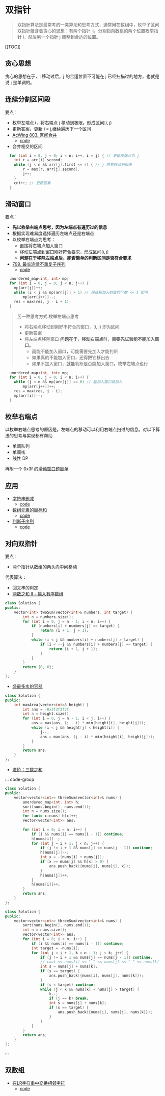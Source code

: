 # 双指针

> 双指针算法是最常考的一类算法和思考方式，通常用在数组中，枚举子区间
> 双指针蕴含着贪心的思想：有两个指针 ij，分别指向数组的两个位置枚举指针 i，然后另一个指针 j 调整到合适的位置。

[[TOC]]

## 贪心思想
贪心的思想在于，i 移动过后，j 的合适位置不可能在 j 已经扫描过的地方，也就是说 j 是单调的。


## 连续分割区间段
要点：
* 枚举左端点 i，将右端点 j 移动到极限，形成区间[i, j)
* 更新答案，更新 i = j,继续遍历下一个区间
* [AcWing 803. 区间合并](https://www.acwing.com/problem/content/805/)
    * [code](../acwing/acwing.803.md)
* 合并相交的区间
```c++
  for (int i = 0, j = 0; i < n; i++, i = j) { // 更新左端点为 j
    int r = arr[i].second;
    while (j < n && arr[j].first <= r) { // j 向右移动到极限
        r = max(r, arr[j].second);
        j++;
    }
    cnt++; // 更新答案
  }
```

## 滑动窗口
要点：
* **先以枚举右端点思考，因为左端点有遍历过的信息**
* 根据实现难易度选择遍历左端点还是右端点
* 以枚举右端点为思考：
    * 直接将右端点加入窗口
    * 移动左端点到窗口刚好符合要求，形成区间$[i, j]$
    * **问题在于移除左端点后，能否简单的判断区间是否符合要求**
* [799. 最长连续不重复子序列](https://www.acwing.com/problem/content/801/)
    * [code](../acwing/acwing.799.md)
```c++
  unordered_map<int, int> mp;
  for (int i = 0, j = 0; j < n; j++) {
    mp[arr[j]]++;
    while (i < j && mp[arr[j]] > 1) // 保证新加入的值的个数 <= 1 即可
        mp[arr[i++]]--;
    res = max(res, j - i + 1);
  }
```
> 另一种思考方式:枚举左端点思考
> * 将右端点移动到刚好不符合的窗口，[i, j) 即为区间
> * 更新答案
> * 将左端点移除窗口
> **问题在于，移动右端点时，需要先试验能不能加入窗口。**
>   * 而能不能加入窗口，可能需要先加入才能判断
>   * 如果真的不能加入窗口，还得把它移出去
>   * 如果不加入窗口，就能判断是否能加入窗口，枚举左端点也行
```c++
  unordered_map<int, int> mp;
  for (int i = 0, j = 0; i < n; i++) { 
    while (j < n && mp[arr[j]] == 0) // 能加入窗口就加入
        mp[arr[j++]]++;
    res = max(res, j - i);
    mp[arr[i]]--;
  }
```

## 枚举右端点
以枚举右端点思考的原因是，左端点的移动可以利用右端点扫过的信息。对以下算法的思考与实现都有帮助
* 单调队列
* 单调栈
* 线性 DP

再附一个 0x3f 的[滑动窗口题目单](https://leetcode.cn/circle/discuss/0viNMK/)

## 应用
* [字符串删减](https://www.acwing.com/problem/content/3771/)
    * [code](./code/acwing3768.md)
* [数组元素的目标和](https://www.acwing.com/problem/content/description/802/)
    * [code](../acwing/acwing.800.md)
* [判断子序列](https://www.acwing.com/problem/content/2818/)
    * [code](../acwing/acwing.2816.md)

## 对向双指针
要点：
* 两个指针从数组的两头向中间移动

代表算法：
* 回文串的判定
* [两数之和 II - 输入有序数组](https://leetcode.cn/problems/two-sum-ii-input-array-is-sorted/description/?envType=study-plan-v2&envId=top-interview-150)
```c++
class Solution {
public:
    vector<int> twoSum(vector<int>& numbers, int target) {
        int n = numbers.size();
        for (int i = 0, j = n - 1; i < n; i++) {
            if (numbers[i] + numbers[j] == target) {
                return {i + 1, j + 1};
            }
            while (i < j && numbers[i] + numbers[j] > target) {
                if (i < --j && numbers[i] + numbers[j] == target) {
                    return {i + 1, j + 1};
                }
            }
        }
        return {0, 0};
    }
};
```
* [盛最多水的容器](https://leetcode.cn/problems/container-with-most-water/description)
```c++
class Solution {
public:
    int maxArea(vector<int>& height) {
        int ans = -0x3f3f3f3f;
        int n = height.size();
        for (int i = 0, j = n - 1; i < j; i++) {
            ans = max(ans, (j - i) * min(height[i], height[j]));
            while (i < j && height[j] < height[i]) {
                j--;
                ans = max(ans, (j - i) * min(height[i], height[j]));
            }
        }
        return ans;
    }
};
```
* [进阶：三数之和](https://leetcode.cn/problems/3sum/description)

::: code-group
```c++ [哈希表]
class Solution {
public:
    vector<vector<int>> threeSum(vector<int>& nums) {
        unordered_map<int, int> h;
        sort(nums.begin(), nums.end());
        int n = nums.size();
        for (auto c:nums) h[c]++;
        vector<vector<int>> ans;
        
        for (int i = 0; i < n; i++) {
            if (i && nums[i] == nums[i - 1]) continue;
            h[nums[i]]--;
            for (int j = i + 1; j < n; j++) {
                if (j != i + 1 && nums[j] == nums[j - 1]) continue;
                h[nums[j]]--;
                int x = -(nums[i] + nums[j]);
                if (x >= nums[j] && h[x] > 0) {
                    ans.push_back({nums[i], nums[j], x});
                }
                h[nums[j]]++;
            }
            h[nums[i]]++;
        }
        return ans;
    }
};
```

```c++ [两数之和]
class Solution {
public:
    vector<vector<int>> threeSum(vector<int>& nums) {
        sort(nums.begin(), nums.end());
        int n = nums.size();
        vector<vector<int>> ans;
        for (int i = 0; i < n; i++) {
            if (i && nums[i] == nums[i - 1]) continue;
            int target = -nums[i];
            for (int j = i + 1, k = n - 1; j < k; j++) {
                if (j != i + 1 && nums[j] == nums[j - 1]) continue;
                // cout << nums[i] << " " << nums[j] << " " << nums[k] << endl;
                int s = nums[j] + nums[k];
                if (s == target) {
                    ans.push_back({nums[i], nums[j], nums[k]});
                }
                if (s < target) continue;
                while (j < k && nums[k] + nums[j] > target) {
                    k--;
                    if (j == k) break;
                    int s = nums[j] + nums[k];
                    if (s == target) {
                        ans.push_back({nums[i], nums[j], nums[k]});
                    }
                }
            }
        }
        return ans;
    }
};
```
:::

## 双数组
* [在LR字符串中交换相邻字符](https://leetcode.cn/problems/swap-adjacent-in-lr-string/solutions/1/by-ac_oier-ye71/)
  * [code](./code/leetcode_777.md)